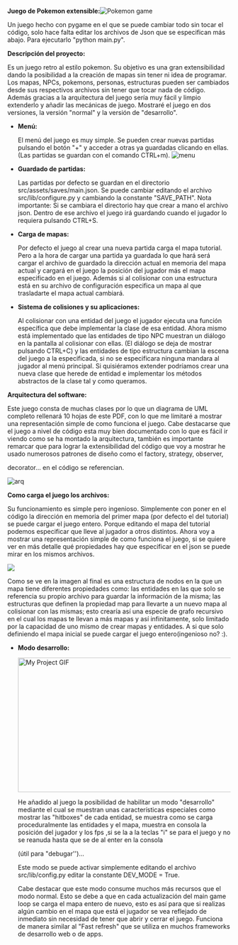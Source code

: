**Juego de Pokemon extensible:**![Pokemon game](https://i.ibb.co/dDRgg90/pokemon.gif)

Un juego hecho con pygame en el que se puede cambiar todo sin tocar el código, solo hace falta editar los archivos de Json que se especifican más abajo. Para ejecutarlo &quot;python main.py&quot;.

**Descripción del proyecto:**

Es un juego retro al estilo pokemon. Su objetivo es una gran extensibilidad dando la posibilidad a la creación de mapas sin tener ni idea de programar. Los mapas, NPCs, pokemons, personas, estructuras pueden ser cambiados desde sus respectivos archivos sin tener que tocar nada de código. Además gracias a la arquitectura del juego sería muy fácil y limpio extenderlo y añadir las mecánicas de juego. Mostraré el juego en dos versiones, la versión &quot;normal&quot; y la versión de &quot;desarrollo&quot;.

- **Menú:**

  El menú del juego es muy simple. Se pueden crear nuevas partidas pulsando el botón &quot;+&quot; y acceder a otras ya guardadas clicando en ellas. (Las partidas   se guardan con el comando CTRL+m). ![menu](https://i.ibb.co/tQ4Vbz7/menupokemon.png)

- **Guardado de partidas:**

  Las partidas por defecto se guardan en el directorio src/assets/saves/main.json. Se puede cambiar editando el archivo src/lib/configure.py y cambiando la         constante &quot;SAVE_PATH&quot;. Nota importante: Si se cambiara el directorio hay que crear a mano el archivo json. Dentro de ese archivo el juego irá           guardando cuando el jugador lo requiera pulsando CTRL+S.

- **Carga de mapas:**

  Por defecto el juego al crear una nueva partida carga el mapa tutorial. Pero a la hora de cargar una partida ya guardada lo que hará será cargar el archivo de     guardado la dirección actual en memoria del mapa actual y cargará en el juego la posición del jugador más el mapa especificado en el juego. Además si al           colisionar con una estructura está en su archivo de configuración especifica un mapa al que trasladarte el mapa actual cambiará.

- **Sistema de colisiones y su aplicaciones:**

  Al colisionar con una entidad del juego el jugador ejecuta una función específica que debe implementar la clase de esa entidad. Ahora mismo está implementado     que las entidades de tipo NPC muestran un diálogo en la pantalla al colisionar con ellas. (El diálogo se deja de mostrar pulsando CTRL+C) y las entidades de       tipo estructura cambian la escena del juego a la especificada, si no se especificara ninguna mandara al jugador al menú principal. Si quisiéramos extender         podríamos crear una nueva clase que herede de entidad e implementar los métodos abstractos de la clase tal y como queramos.


**Arquitectura del software:**

Este juego consta de muchas clases por lo que un diagrama de UML completo rellenará 10 hojas de este PDF, con lo que me limitaré a mostrar una representación simple de como funciona el juego. Cabe destacarse que el juego a nivel de código esta muy bien documentado con lo que es fácil ir viendo como se ha montado la arquitectura, también es importante remarcar que para lograr la extensibilidad del código que voy a mostrar he usado numerosos patrones de diseño como el factory, strategy, observer,

decorator… en el código se referencian.

![arq](https://i.ibb.co/VJWYxRb/game.png)

**Como carga el juego los archivos:**

Su funcionamiento es simple pero ingenioso. Simplemente con poner en el código la dirección en memoria del primer mapa (por defecto el del tutorial) se puede cargar el juego entero. Porque editando el mapa del tutorial podemos especificar que lleve al jugador a otros distintos. Ahora voy a mostrar una representación simple de como funciona el juego, si se quiere ver en más detalle qué propiedades hay que especificar en el json se puede mirar en los mismos archivos.

![](https://i.ibb.co/86ffNFH/mapstructure.png)

Como se ve en la imagen al final es una estructura de nodos en la que un mapa tiene diferentes propiedades como: las entidades en las que solo se referencia su propio archivo para guardar la información de la misma; las estructuras que definen la propiedad map para llevarte a un nuevo mapa al colisionar con las mismas; esto crearía así una especie de grafo recursivo en el cual los mapas te llevan a más mapas y así infinitamente, solo limitado por la capacidad de uno mismo de crear mapas y entidades. A si que solo definiendo el mapa inicial se puede cargar el juego entero(ingenioso no? :).

- **Modo desarrollo:**

  <img src="https://s10.gifyu.com/images/devmode-3.gif" alt="My Project GIF" width="500" height="303">
  
  
  He añadido al juego la posibilidad de habilitar un modo &quot;desarrollo&quot; mediante el cual se muestran unas características especiales como mostrar las       &quot;hitboxes&quot; de cada entidad, se muestra como se carga proceduralmente las entidades y el mapa, muestra en consola la posición del jugador y los fps ,si   se la a la teclas &quot;i&quot; se para el juego y no se reanuda hasta que se de al enter en la consola

  (útil para &quot;debugar&#39;&#39;)...

  Este modo se puede activar simplemente editando el archivo src/lib/config.py editar la constante DEV_MODE = True.

  Cabe destacar que este modo consume muchos más recursos que el modo normal. Esto se debe a que en cada actualización del main game loop se carga el mapa entero   de nuevo, esto es así para que si realizas algún cambio en el mapa que está el jugador se vea reflejado de inmediato sin necesidad de tener que abrir y cerrar     el juego. Funciona de manera similar al &quot;Fast refresh&quot; que se utiliza en muchos frameworks de desarrollo web o de apps.
